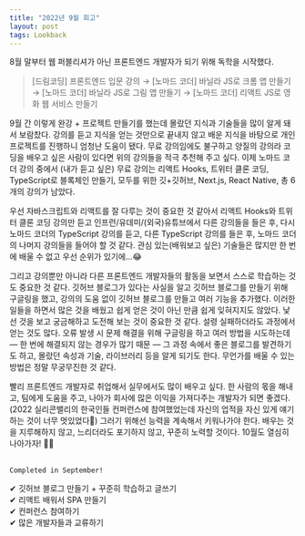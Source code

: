 ```yaml
---
title: "2022년 9월 회고"
layout: post
tags: Lookback
---
```


8월 말부터 웹 퍼블리셔가 아닌 프론트엔드 개발자가 되기 위해 독학을 시작했다. 

>[드림코딩] 프론트엔드 입문 강의 → [노마드 코더] 바닐라 JS로 크롬 앱 만들기 → [노마드 코더] 바닐라 JS로 그림 앱 만들기 → [노마드 코더] 리액트 JS로 영화 웹 서비스 만들기

9월 간 이렇게 완강 + 프로젝트 만들기를 했는데 몰랐던 지식과 기술들을 많이 알게 돼서 보람찼다.
강의를 듣고 지식을 얻는 것만으로 끝내지 않고 배운 지식을 바탕으로 개인 프로젝트를 진행하니 엄청난 도움이 됐다. 
무료 강의임에도 불구하고 양질의 강의라 코딩을 배우고 싶은 사람이 있다면 
위의 강의들을 적극 추천해 주고 싶다. 이제 노마드 코더 강의 중에서 (내가 듣고 싶은) 무료 강의는 
리액트 Hooks, 트위터 클론 코딩, TypeScript로 블록체인 만들기, 모두를 위한 깃+깃허브, Next.js, React Native, 총 6개의 강의가 남았다. 







우선 자바스크립트와 리액트를 잘 다루는 것이 중요한 것 같아서 리액트 Hooks와 트위터 클론 코딩 강의만 듣고 
인프런/유데미/(외국)유튜브에서 다른 강의들을 들은 후, 다시 노마드 코더의 TypeScript 강의를 듣고, 다른 TypeScript 강의를 들은 후, 
노마드 코더의 나머지 강의들을 들어야 할 것 같다. 관심 있는(배워보고 싶은) 기술들은 많지만 한 번에 배울 수 없고 우선 순위가 있기에…😂

그리고 강의뿐만 아니라 다른 프론트엔드 개발자들의 활동을 보면서 스스로 학습하는 것도 중요한 것 같다.
깃허브 블로그가 있다는 사실을 알고 깃허브 블로그를 만들기 위해 구글링을 했고, 강의의 도움 없이 깃허브 블로그를 만들고 여러 기능을 추가했다. 
이러한 일들을 하면서 많은 것을 배웠고 쉽게 얻은 것이 아닌 만큼 쉽게 잊혀지지도 않았다. 낯선 것을 보고 궁금해하고 도전해 보는 것이 중요한 것 같다. 
설령 실패하더라도 과정에서 얻는 것도 많다. 오류 발생 시 문제 해결을 위해 구글링을 하고 여러 방법을 시도하는데 ― 한 번에 해결되지 않는 경우가 많기 때문 
― 그 과정 속에서 좋은 블로그를 발견하기도 하고, 몰랐던 속성과 기술, 라이브러리 등을 알게 되기도 한다. 무언가를 배울 수 있는 방법은 정말 무궁무진한 것 같다.

빨리 프론트엔드 개발자로 취업해서 실무에서도 많이 배우고 싶다. 한 사람의 몫을 해내고, 팀에게 도움을 주고, 
나아가 회사에 많은 이익을 가져다주는 개발자가 되면 좋겠다. (2022 실리콘밸리의 한국인들 컨퍼런스에 참여했었는데 자신의 업적을 자신 있게 얘기하는 것이 너무 멋있었다🤣) 
그러기 위해선 능력을 계속해서 키워나가야 한다. 배우는 것을 지루해하지 않고, 느리더라도 포기하지 않고, 꾸준히 노력할 것이다. 10월도 열심히 나아가자! 💪😄
<br>
<br>

`Completed in September!` 

✔ 깃허브 블로그 만들기 + 꾸준히 학습하고 글쓰기 <br>
✔ 리액트 배워서 SPA 만들기 <br>
✔ 컨퍼런스 참여하기 <br>
✔ 많은 개발자들과 교류하기 <br>

<br>

